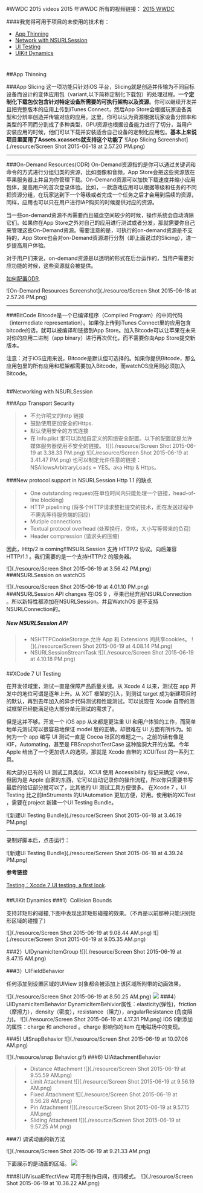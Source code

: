 
#WWDC 2015 videos
2015 年WWDC 所有的视频链接：
[2015 WWDC](https://developer.apple.com/videos/wwdc/2015/)

####我觉得可用于项目的未使用的技术有：
 * [App Thinning](#1)
 * [Network with NSURLSession](#2)
 * [UI Testing](#3)
 * [UIKit Dynamics](#4)

<h1 id="1"></h1>
##App Thinning 

###App Slicing
这一项功能只针对iOS 平台，Slicing就是创造并传输为不同目标设备而设计的变体应用包（variant,以下简称定制化下载包）的处理过程。**一个定制化下载包仅包含针对特定设备所需要的可执行架构以及资源**。你可以继续开发并且把完整版本的应用上传到iTunes Connect，然后App Store会根据玩家设备类型和分辨率创造并传输对应的应用。这里，你可以认为资源根据玩家设备分辨率和类型的不同而分割成了多种类型，GPU资源也根据设备能力进行了切分，当用户安装应用的时候，他们可以下载并安装适合自己设备的定制化应用包。**基本上来说项目里面用了Assets.xcassets就支持这个功能了**
![App Slicing Screenshot](./resource/Screen Shot 2015-06-18 at 2.57.20 PM.png)

***
###On-Demand Resources(ODR)
On-Demand资源指的是你可以通过关键词和命令的方式进行分组归类的资源，比如图像和音频，App Store会把这些资源放在苹果服务器上并且为你管理下载。On-Demand资源可以加快下载速度并缩小应用包体，提高用户的首次登录体验。比如，一款游戏应用可以根据等级和任务的不同把资源分组，在玩家达到下一个等级或者完成一个任务之后才会用到后续的资源，同样，应用也可以只在用户进行IAP购买的时候提供对应的资源。

当一些on-demand资源不再需要而且磁盘空间较少的时候，操作系统会自动清除它们。如果你在App Store之外对自己的应用进行测试或者分发，那就需要你自己来管理这些On-Demand资源。需要注意的是，可执行的on-demand资源是不支持的，App Store也会对on-Demand资源进行分割（即上面说过的Slicing），进一步提高用户体验。

对于用户们来说，on-demand资源是以透明的形式在后台运作的，当用户需要对应功能的时候，这些资源就会被提供。

[如何配置ODR](https://developer.apple.com/library/prerelease/watchos/documentation/Foundation/Reference/NSBundleResourceRequest_Class/index.html#//apple_ref/doc/uid/TP40015084).

![On-Demand Resources Screenshot](./resource/Screen Shot 2015-06-18 at 2.57.26 PM.png)
***
###BitCode
Bitcode是一个已编译程序（Compiled Program）的中间代码（intermediate representation）。如果你上传到iTunes Connect里的应用包含bitcode的话，就可以被编译和链接到App Store。加入Bitcode可以让苹果在未来对你的应用二进制（app binary）进行再次优化，而不需要你向App Store提交新版本。

注意：对于iOS应用来说，Bitcode是默认但可选择的。如果你提供Bitcode，那么应用包里的所有应用和框架都需要加入Bitcode，而watchOS应用则必须加入Bitcode。

<h2 id="2"></h2>
##Networking with NSURLSession

###App Transport Security
> * 不允许明文的http 链接
> * 鼓励使用更加安全的Https.
> * 默认使用安全的方式连接
> * 在 Info.plist 里可以添加自定义的网络安全配置。以下的配置就是允许媒体服务器使用不安全的链接。
![](./resource/Screen Shot 2015-06-19 at 3.38.33 PM.png)
![](./resource/Screen Shot 2015-06-19 at 3.41.47 PM.png)
也可以制定允许任意的链接：NSAllowsArbitraryLoads = YES。aka Http & Https。

###New protocol support in NSURLSession
Http 1.1 的缺点
> * One outstanding request(在单位时间内只能处理一个链接，head-of-line blocking)
> * HTTP pipelining (将多个HTTP请求整批提交的技术，而在发送过程中不需先等待服务端的回应)
> * Mutiple connections 
> * Textual protocol overhead (处理换行，空格，大小写等带来的负荷)
> * Header compression (请求头的压缩)

因此，Http/2 is coming!!!NSURLSession 支持 HTTP/2 协议。向后兼容HTTP/1.1 。我们需要的是一个支持HTTP/2 的服务器。

![](./resource/Screen Shot 2015-06-19 at 3.56.42 PM.png)
###NSURLSession on watchOS

![](./resource/Screen Shot 2015-06-19 at 4.01.10 PM.png)
###NSURLSession API changes
在iOS 9 ，苹果已经弃用NSURLConnection 。所以新特性都添加在NSURLSession。并且WatchOS 是不支持NSURLConnection的。

##### New NSURLSession API

> * NSHTTPCookieStorage.允许 App 和 Extensions 间共享cookies。
![](./resource/Screen Shot 2015-06-19 at 4.08.14 PM.png)
> * NSURLSessionStreamTask
![](./resource/Screen Shot 2015-06-19 at 4.10.18 PM.png)


<h3 id="3"></h3>
##XCode 7 UI Testing

在开发领域里，测试一直是保障产品质量关键。从 Xcode 4 以来，测试在 app 开发中的地位可谓是逐年上升。从 XCT 框架的引入，到测试 target 成为新建项目时的默认，再到去年加入的异步代码测试和性能测试。可以说现在 Xcode 自带的测试框架已经能满足绝大部分单元测试的需求了。

但是这并不够。开发一个 iOS app 从来都是更注重 UI 和用户体验的工作，而简单地单元测试可以很容易地保证 model 层的正确，却很难在 UI 方面有所作为。如何为一个 app 编写 UI 测试一直是 Cocoa 社区的难题之一。之前的话有像是 KIF，Automating，甚至是 FBSnapshotTestCase 这种脑洞大开的方案。今年 Apple 给出了一个更加诱人的选项，那就是 Xcode 自带的 XCUITest 的一系列工具。

和大部分已有的 UI 测试工具类似，XCUI 使用 Accessibility 标记来确定 view，但因为是 Apple 自家的东西，它可以自动记录你的操作流程，所以你只需要书写最后的验证部分就可以了，比其他的 UI 测试工具方便很多。
在Xcode 7 ，UI Testing 比之前InStruments 的UIAutomation 更加方便，好用。使用新的XCTest ，需要在project 新建一个UI Testing Bundle。

![新建UI Testing Bundle](./resource/Screen Shot 2015-06-18 at 3.46.19 PM.png)


***
录制好脚本后，点击运行：

![新建UI Testing Bundle](./resource/Screen Shot 2015-06-18 at 4.39.24 PM.png)


**参考链接**

[Testing：Xcode 7 UI testing, a first look](http://www.mokacoding.com/blog/xcode-7-ui-testing/).

<h4 id="4"></h4>

##UIKit Dynamics
###1）Collision Bounds

支持非矩形的碰撞,下图中表现出非矩形碰撞的效果。（不再是以前那种只能识别矩形区域的碰撞了）

![](./resource/Screen Shot 2015-06-19 at 9.08.44 AM.png)
![](./resource/Screen Shot 2015-06-19 at 9.05.35 AM.png)

###2）UIDynamicItemGroup 
![](./resource/Screen Shot 2015-06-19 at 8.47.15 AM.png)

###3）UIFieldBehavior

任何添加到设置区域的UIView 对象都会被添加上该区域所附带的动画效果。

![](./resource/Screen Shot 2015-06-19 at 8.50.25 AM.png)
![](./resource/UIFieldBehavior.gif)
###4）UIDynamicItemBehavior
DynamicItemBehivior属性：elasticity(弹性)，friction（摩擦力），density（密度），resistance（阻力），angularResistance (角度阻力)。
![](./resource/Screen Shot 2015-06-19 at 4.17.31 PM.png)
IOS 9新添加的属性：charge 和 anchored 。charge 影响你的item 在电磁场中的变现。

###5) UISnapBehavior
![](./resource/Screen Shot 2015-06-19 at 10.07.06 AM.png)


![](./resource/snap Behavior.gif)
###6) UIAttachmentBehavior
> * Distance Attachment
![](./resource/Screen Shot 2015-06-19 at 9.55.59 AM.png)
> * Limit Attachment
![](./resource/Screen Shot 2015-06-19 at 9.56.19 AM.png)
> * Fixed Attachment
![](./resource/Screen Shot 2015-06-19 at 9.56.28 AM.png)
> * Pin Attachment
![](./resource/Screen Shot 2015-06-19 at 9.57.15 AM.png)
> * Sliding Attachment
![](./resource/Screen Shot 2015-06-19 at 9.57.25 AM.png)

###7) 调试动画的新方法

![](./resource/Screen Shot 2015-06-19 at 9.21.33 AM.png)

下面展示的是动画的区域。
![](./resource/UIFieldBehavior.gif)

###8)UIVisualEffectView
可用于制作日间，夜间模式。
![](./resource/Screen Shot 2015-06-19 at 10.36.22 AM.png)


